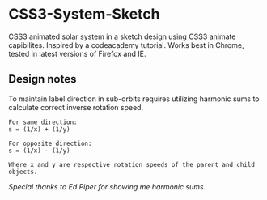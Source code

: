 CSS3-System-Sketch
==================

CSS3 animated solar system in a sketch design using CSS3 animate capibilites. Inspired by a codeacademy tutorial. Works best in Chrome, tested in latest versions of Firefox and IE. 

## Design notes

To maintain label direction in sub-orbits requires utilizing harmonic sums to calculate correct inverse rotation speed.

```
For same direction: 
s = (1/x) + (1/y)

For opposite direction:
s = (1/x) - (1/y)

Where x and y are respective rotation speeds of the parent and child objects.
```


*Special thanks to Ed Piper for showing me harmonic sums.*
